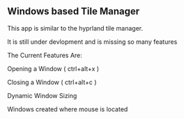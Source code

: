 <h2>Windows based Tile Manager</h2>
<p>This app is similar to the hyprland tile manager.</p>
<p>It is still under devlopment and is missing so many features</p>
<p> </p>
<p>The Current Features Are:</p>
<p>Opening a Window ( ctrl+alt+x )</p>
<p>Closing a Window ( ctrl+alt+c )</p>
<p>Dynamic Window Sizing</p>
<p>Windows created where mouse is located</p>
